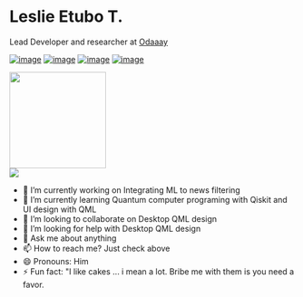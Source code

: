 <h1>Leslie Etubo T.</h2>
<p>Lead Developer and researcher at <a href="https://odaaay.com">Odaaay</p>
  
[![image](https://img.shields.io/badge/LinkedIn-0077B5?style=for-the-badge&logo=linkedin&logoColor=white)](https://www.linkedin.com/in/leslieetubo/)
[![image](https://img.shields.io/badge/Instagram-E4405F?style=for-the-badge&logo=instagram&logoColor=white)](https://www.instagram.com/boogiedas/)
[![image](https://img.shields.io/badge/Twitter-1DA1F2?style=for-the-badge&logo=twitter&logoColor=white)](https://twitter.com/eleslie)
[![image](https://img.shields.io/badge/Gmail-D14836?style=for-the-badge&logo=gmail&logoColor=white)](mailto:leslie.etubo@gmail.com)





<img height="170" src="https://github-readme-stats.vercel.app/api?username=Khalifagates&theme=react&show_icons=true" />
<br>
<img src="https://github-readme-stats.vercel.app/api/top-langs/?username=Khalifagates&theme=react" />

- 🔭 I’m currently working on Integrating ML to news filtering
- 🌱 I’m currently learning Quantum computer programing with Qiskit and UI design with QML
- 👯 I’m looking to collaborate on Desktop QML design
- 🤔 I’m looking for help with Desktop QML design
- 💬 Ask me about anything
- 📫 How to reach me? Just check above
- 😄 Pronouns: Him
- ⚡ Fun fact: "I like cakes ... i mean a lot. Bribe me with them is you need a favor.
